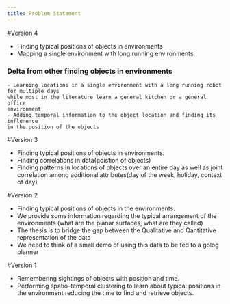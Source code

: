 ```yaml
---
title: Problem Statement
---
```


#Version 4
* Finding typical positions of objects in environments
* Mapping a single environment with long running environments
### Delta from other finding objects in environments
    - Learning locations in a single environment with a long running robot for multiple days
    while most in the literature learn a general kitchen or a general office
    environment
    - Adding temporal information to the object location and finding its influnence
    in the position of the objects

#Version 3
* Finding typical positions of objects in environments.
* Finding correlations in data(poistion of objects)
* Finding patterns in locations of objects over an entire day as well as joint correlation
among additional attributes(day of the week, holiday, context of day)

#Version 2
* Finding typical positions of objects in the environments.
* We provide some information regarding the typical arrangement of the
environments (what are the planar surfaces, what are they called)
* The thesis is to bridge the gap between the Qualitative and Qantitative
representation of the data
* We need to think of a small demo of using this data to be fed to a golog
planner

#Version 1
* Remembering sightings of objects with position and time.
* Performing spatio-temporal clustering to learn about typical positions in the
environment reducing the time to find and retrieve objects.

